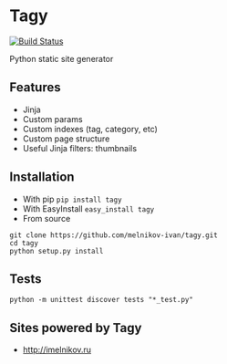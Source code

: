 Tagy
====
[![Build Status](https://travis-ci.org/melnikov-ivan/tagy.svg?branch=master)](https://travis-ci.org/melnikov-ivan/tagy)

Python static site generator

Features
--------

* Jinja
* Custom params
* Custom indexes (tag, category, etc)
* Custom page structure
* Useful Jinja filters: thumbnails 

Installation
------------

* With pip ```pip install tagy```
* With EasyInstall ```easy_install tagy```
* From source 
```
git clone https://github.com/melnikov-ivan/tagy.git
cd tagy
python setup.py install
```

Tests
-----

`
python -m unittest discover tests "*_test.py"
`

Sites powered by Tagy
---------------------
 * http://imelnikov.ru

